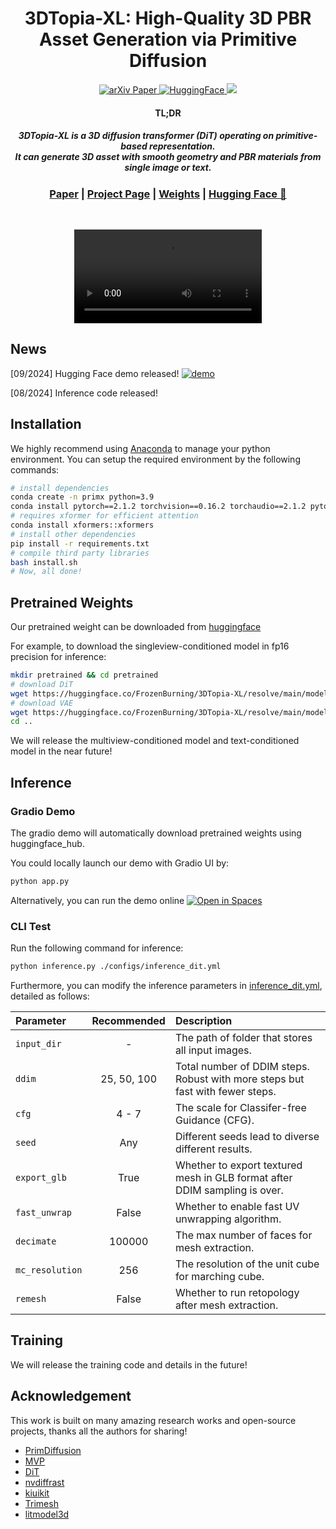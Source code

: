<div align="center">

<h1>3DTopia-XL: High-Quality 3D PBR Asset Generation via Primitive Diffusion</h1>

<div>

<a target="_blank" href="https://arxiv.org/abs/xxxx.xxxxx">
  <img src="https://img.shields.io/badge/arXiv-xxxx.xxxxx-b31b1b.svg" alt="arXiv Paper"/>
</a>
<a target="_blank" href="https://huggingface.co/spaces/FrozenBurning/3DTopia-XL">
  <img src="https://img.shields.io/badge/Demo-%F0%9F%A4%97%20Hugging%20Face-blue" alt="HuggingFace"/>
</a>
<a href="https://hits.seeyoufarm.com"><img src="https://hits.seeyoufarm.com/api/count/incr/badge.svg?url=https%3A%2F%2Fgithub.com%2F3DTopia%2F3DTopia-XL&count_bg=%2379C83D&title_bg=%23555555&icon=&icon_color=%23E7E7E7&title=hits&edge_flat=false"/></a>
</div>


<h4>TL;DR</h4>
<h5>3DTopia-XL is a 3D diffusion transformer (DiT) operating on primitive-based representation. <br>
It can generate 3D asset with smooth geometry and PBR materials from single image or text.</h5>

### [Paper](https://arxiv.org/abs/xxxx.xxxxx) | [Project Page](https://frozenburning.github.io/projects/3DTopia-XL/) | [Weights](https://huggingface.co/FrozenBurning/3DTopia-XL) | [Hugging Face :hugs:](https://huggingface.co/spaces/FrozenBurning/3DTopia-XL)

<br>

<video controls autoplay src="https://github.com/user-attachments/assets/6e281d2e-9741-4f81-ae57-c4ce30b36356"></video>

</div>

## News

[09/2024] Hugging Face demo released! [![demo](https://img.shields.io/badge/Demo-%F0%9F%A4%97%20Hugging%20Face-blue)](https://huggingface.co/spaces/FrozenBurning/3DTopia-XL)

[08/2024] Inference code released!

## Installation
We highly recommend using [Anaconda](https://www.anaconda.com/) to manage your python environment. You can setup the required environment by the following commands:
```bash
# install dependencies
conda create -n primx python=3.9
conda install pytorch==2.1.2 torchvision==0.16.2 torchaudio==2.1.2 pytorch-cuda=11.8 -c pytorch -c nvidia
# requires xformer for efficient attention
conda install xformers::xformers
# install other dependencies
pip install -r requirements.txt
# compile third party libraries
bash install.sh
# Now, all done!
```

## Pretrained Weights

Our pretrained weight can be downloaded from [huggingface](https://huggingface.co/FrozenBurning/3DTopia-XL)

For example, to download the singleview-conditioned model in fp16 precision for inference:
```bash
mkdir pretrained && cd pretrained
# download DiT
wget https://huggingface.co/FrozenBurning/3DTopia-XL/resolve/main/model_sview_dit_fp16.pt
# download VAE
wget https://huggingface.co/FrozenBurning/3DTopia-XL/resolve/main/model_vae_fp16.pt
cd ..
```

We will release the multiview-conditioned model and text-conditioned model in the near future!

## Inference

### Gradio Demo
The gradio demo will automatically download pretrained weights using huggingface_hub.

You could locally launch our demo with Gradio UI by:
```bash
python app.py
```
Alternatively, you can run the demo online [![Open in Spaces](https://huggingface.co/datasets/huggingface/badges/raw/main/open-in-hf-spaces-sm.svg)](https://huggingface.co/spaces/FrozenBurning/3DTopia-XL)

### CLI Test
Run the following command for inference:
```bash
python inference.py ./configs/inference_dit.yml
```
Furthermore, you can modify the inference parameters in [inference_dit.yml](./configs/inference_dit.yml), detailed as follows:

| Parameter | Recommended | Description |
| :---------- | :------------: | :---------- |
| `input_dir` | - | The path of folder that stores all input images. |
| `ddim` | 25, 50, 100 | Total number of DDIM steps. Robust with more steps but fast with fewer steps. |
| `cfg` | 4 - 7 | The scale for Classifer-free Guidance (CFG). |
| `seed` | Any | Different seeds lead to diverse different results.|
| `export_glb` | True | Whether to export textured mesh in GLB format after DDIM sampling is over. |
| `fast_unwrap` | False | Whether to enable fast UV unwrapping algorithm. |
| `decimate` | 100000 | The max number of faces for mesh extraction. |
| `mc_resolution` | 256 | The resolution of the unit cube for marching cube. |
| `remesh` | False | Whether to run retopology after mesh extraction. |



## Training

We will release the training code and details in the future!

## Acknowledgement

This work is built on many amazing research works and open-source projects, thanks all the authors for sharing!

- [PrimDiffusion](https://github.com/FrozenBurning/PrimDiffusion)
- [MVP](https://github.com/facebookresearch/mvp)
- [DiT](https://github.com/facebookresearch/DiT)
- [nvdiffrast](https://github.com/NVlabs/nvdiffrast)
- [kiuikit](https://github.com/ashawkey/kiuikit)
- [Trimesh](https://github.com/mikedh/trimesh)
- [litmodel3d](https://pypi.org/project/gradio-litmodel3d/)
